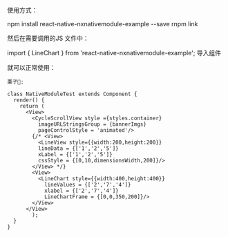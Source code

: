 使用方式：

npm install react-native-nxnativemodule-example --save 
rnpm link 


然后在需要调用的JS 文件中：

import { LineChart } from 'react-native-nxnativemodule-example'; 导入组件

就可以正常使用：

```=
栗子🌰:

class NativeModuleTest extends Component {
  render() {
    return (
      <View>
        <CycleScrollView style ={styles.container}
          imageURLStringsGroup = {bannerImgs}
          pageControlStyle = 'animated'/>
        {/* <View>
          <LineView style={{width:200,height:200}}
          lineData = {['1','2','5']}
          xLabel = {['1','2','5']}
          cssStyle = {[0,10,dimensionsWidth,200]}/>
        </View> */}
        <View>
          <LineChart style={{width:400,height:400}}
            lineValues = {['2','7','4']}
            xlabel = {['2','7','4']}
            LineChartFrame = {[0,0,350,200]}/>
        </View>
      </View>
        );
  }
}


```
